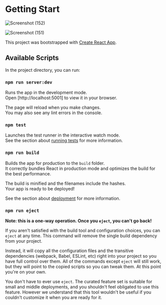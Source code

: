 
# Getting Start

![Screenshot (152)](https://github.com/Nishantsurve/Code_Editor/assets/104264099/311bbf7c-f63f-4d04-8425-625bff9c6057)

![Screenshot (151)](https://github.com/Nishantsurve/Code_Editor/assets/104264099/7bed0ac9-5f54-4323-970c-8129111a3f1c)

This project was bootstrapped with [Create React App](https://github.com/facebook/create-react-app).

## Available Scripts

In the project directory, you can run:

### `npm run server:dev`

Runs the app in the development mode.\
Open [http://localhost:5001] to view it in your browser.

The page will reload when you make changes.\
You may also see any lint errors in the console.

### `npm test`

Launches the test runner in the interactive watch mode.\
See the section about [running tests](https://facebook.github.io/create-react-app/docs/running-tests) for more information.

### `npm run build`

Builds the app for production to the `build` folder.\
It correctly bundles React in production mode and optimizes the build for the best performance.

The build is minified and the filenames include the hashes.\
Your app is ready to be deployed!

See the section about [deployment](https://facebook.github.io/create-react-app/docs/deployment) for more information.

### `npm run eject`

**Note: this is a one-way operation. Once you `eject`, you can't go back!**

If you aren't satisfied with the build tool and configuration choices, you can `eject` at any time. This command will remove the single build dependency from your project.

Instead, it will copy all the configuration files and the transitive dependencies (webpack, Babel, ESLint, etc) right into your project so you have full control over them. All of the commands except `eject` will still work, but they will point to the copied scripts so you can tweak them. At this point you're on your own.

You don't have to ever use `eject`. The curated feature set is suitable for small and middle deployments, and you shouldn't feel obligated to use this feature. However we understand that this tool wouldn't be useful if you couldn't customize it when you are ready for it.
